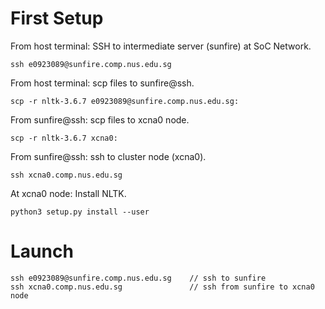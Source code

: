 # First Setup
From host terminal: SSH to intermediate server (sunfire) at SoC Network.
```
ssh e0923089@sunfire.comp.nus.edu.sg
```

From host terminal: scp files to sunfire@ssh.
```
scp -r nltk-3.6.7 e0923089@sunfire.comp.nus.edu.sg:
```

From sunfire@ssh: scp files to xcna0 node.
```
scp -r nltk-3.6.7 xcna0:
```

From sunfire@ssh: ssh to cluster node (xcna0).
```
ssh xcna0.comp.nus.edu.sg
```

At xcna0 node: Install NLTK.
```
python3 setup.py install --user
```


# Launch
```
ssh e0923089@sunfire.comp.nus.edu.sg    // ssh to sunfire
ssh xcna0.comp.nus.edu.sg               // ssh from sunfire to xcna0 node
```

